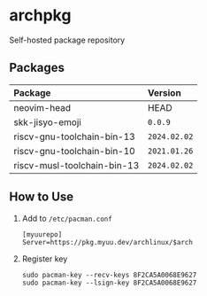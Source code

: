 # archpkg
Self-hosted package repository

## Packages
| Package | Version |
| :-- | :-- |
| neovim-head | HEAD |
| skk-jisyo-emoji | `0.0.9` |
| riscv-gnu-toolchain-bin-13 | `2024.02.02` |
| riscv-gnu-toolchain-bin-10 | `2021.01.26` |
| riscv-musl-toolchain-bin-13 | `2024.02.02` |

## How to Use
1. Add to `/etc/pacman.conf`
   ```
   [myuurepo]
   Server=https://pkg.myuu.dev/archlinux/$arch
   ```
2. Register key
   ```
   sudo pacman-key --recv-keys 8F2CA5A0068E9627
   sudo pacman-key --lsign-key 8F2CA5A0068E9627
   ```
